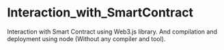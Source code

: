 # Interaction_with_SmartContract
Interaction with Smart Contract using Web3.js library. And compilation and deployment using node (Without any compiler and tool).
